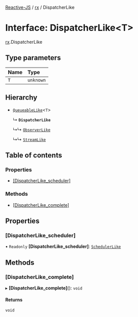 [Reactive-JS](../README.md) / [rx](../modules/rx.md) / DispatcherLike

# Interface: DispatcherLike<T\>

[rx](../modules/rx.md).DispatcherLike

## Type parameters

| Name | Type |
| :------ | :------ |
| `T` | `unknown` |

## Hierarchy

- [`QueueableLike`](util.QueueableLike.md)<`T`\>

  ↳ **`DispatcherLike`**

  ↳↳ [`ObserverLike`](rx.ObserverLike.md)

  ↳↳ [`StreamLike`](streaming.StreamLike.md)

## Table of contents

### Properties

- [[DispatcherLike\_scheduler]](rx.DispatcherLike.md#[dispatcherlike_scheduler])

### Methods

- [[DispatcherLike\_complete]](rx.DispatcherLike.md#[dispatcherlike_complete])

## Properties

### [DispatcherLike\_scheduler]

• `Readonly` **[DispatcherLike\_scheduler]**: [`SchedulerLike`](scheduling.SchedulerLike.md)

## Methods

### [DispatcherLike\_complete]

▸ **[DispatcherLike_complete]**(): `void`

#### Returns

`void`
